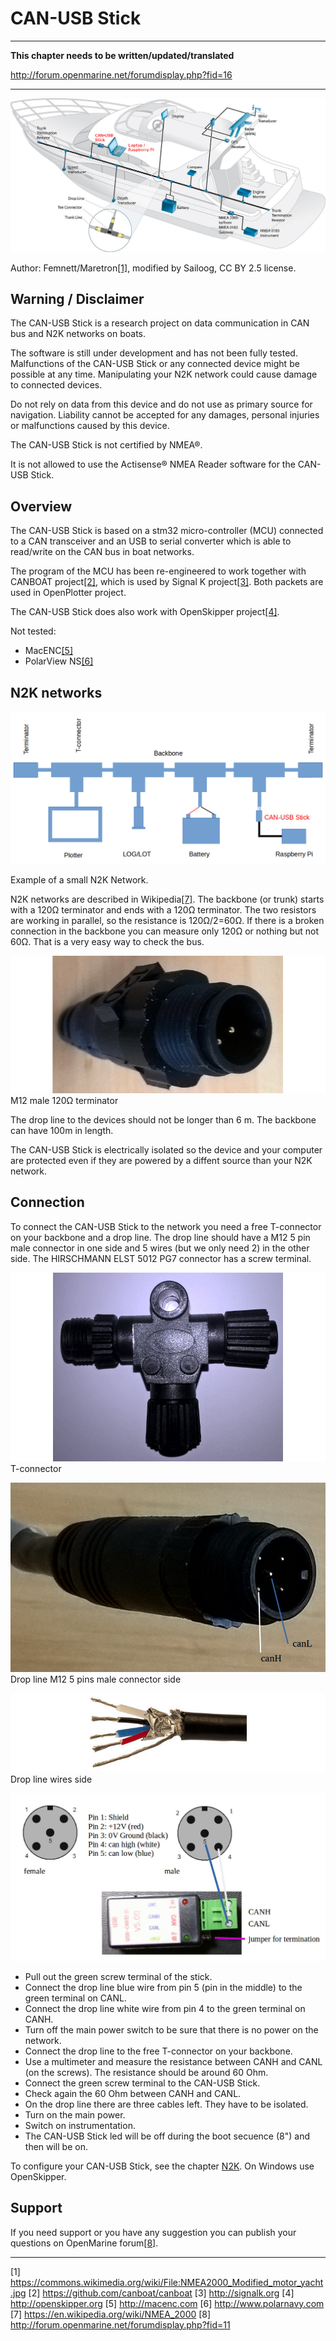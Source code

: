 # CAN-USB Stick

---

**This chapter needs to be written/updated/translated**

http://forum.openmarine.net/forumdisplay.php?fid=16

---

![](n2k_b.jpg)

Author: Femnett/Maretron[[1]](https://commons.wikimedia.org/wiki/File:NMEA2000_Modified_motor_yacht.jpg), modified by Sailoog, CC BY 2.5 license.

## Warning / Disclaimer

The CAN-USB Stick is a research project on data communication in CAN bus and N2K networks on boats.

The software is still under development and has not been fully tested. Malfunctions of the CAN-USB Stick or any connected device might be possible at any time. Manipulating your N2K network could cause damage to connected devices.

Do not rely on data from this device and do not use as primary source for navigation. Liability cannot be accepted for any damages, personal injuries or malfunctions caused by this device.

The CAN-USB Stick is not certified by NMEA®.

It is not allowed to use the Actisense® NMEA Reader software for the CAN-USB Stick.

## Overview

The CAN-USB Stick is based on a stm32 micro-controller (MCU) connected to a CAN transceiver and an USB to serial converter which is able to read/write on the CAN bus in boat networks.

The program of the MCU has been re-engineered to work together with CANBOAT project[[2]](https://github.com/canboat/canboat), which is used by Signal K project[[3]](http://signalk.org). Both packets are used in OpenPlotter project.

The CAN-USB Stick does also work with OpenSkipper project[[4]](http://openskipper.org).

Not tested:

* MacENC[[5]](http://macenc.com)
* PolarView NS[[6]](http://www.polarnavy.com)

## N2K networks

![](n2k_a.jpg)  

Example of a small N2K Network.

N2K networks are described in Wikipedia[[7]](https://en.wikipedia.org/wiki/NMEA_2000). The backbone \(or trunk\) starts with a 120Ω terminator   and ends with a 120Ω terminator. The two resistors are working in parallel, so the resistance is 120Ω/2=60Ω. If there is a broken connection in the backbone you can measure only 120Ω or nothing but not 60Ω. That is a very easy way to check the bus.

![](resistor_conn.jpg)  
M12 male 120Ω terminator

The drop line to the devices should not be longer than 6 m. The backbone can have 100m in length.

The CAN-USB Stick is electrically isolated so the device and your computer are protected even if they are powered by a diffent source than your N2K network.

## Connection

To connect the CAN-USB Stick to the network you need a free T-connector on your backbone and a drop line. The drop line should have a M12 5 pin male connector in one side and 5 wires \(but we only need 2\) in the other side. The HIRSCHMANN ELST 5012 PG7 connector has a screw terminal.

![](t-conn.jpg)  
T-connector

![](m12_conn.jpg)  
Drop line M12 5 pins male connector side

![](micro_cable.jpg)  
Drop line wires side

![](can_usb_connect.jpg)

* Pull out the green screw terminal of the stick.
* Connect the drop line blue wire from pin 5 (pin in the middle) to the green terminal on CANL.
* Connect the drop line white wire from pin 4 to the green terminal on CANH.
* Turn off the main power switch to be sure that there is no power on the network.
* Connect the drop line to the free T-connector on your backbone.
* Use a multimeter and measure the resistance between CANH and CANL (on the screws). The resistance should be around 60 Ohm.
* Connect the green screw terminal to the CAN-USB Stick.
* Check again the 60 Ohm between CANH and CANL.
* On the drop line there are three cables left. They have to be isolated.
* Turn on the main power.
* Switch on instrumentation.
* The CAN-USB Stick led will be off during the boot secuence (8") and then will be on.

To configure your CAN-USB Stick, see the chapter [N2K](nmea-2k.md). On Windows use OpenSkipper.

## Support

If you need support or you have any suggestion you can publish your questions on OpenMarine forum[[8]](http://forum.openmarine.net/forumdisplay.php?fid=11).

---

[1] https://commons.wikimedia.org/wiki/File:NMEA2000_Modified_motor_yacht.jpg [2] https://github.com/canboat/canboat [3] http://signalk.org [4] http://openskipper.org [5] http://macenc.com [6] http://www.polarnavy.com [7] https://en.wikipedia.org/wiki/NMEA_2000 [8] http://forum.openmarine.net/forumdisplay.php?fid=11



